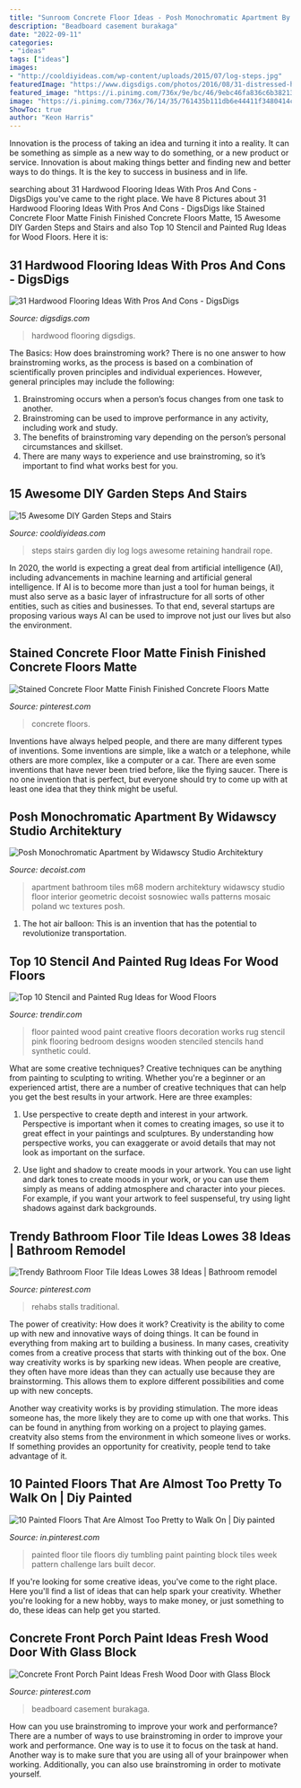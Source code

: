 ```yaml
---
title: "Sunroom Concrete Floor Ideas - Posh Monochromatic Apartment By Widawscy Studio Architektury"
description: "Beadboard casement burakaga"
date: "2022-09-11"
categories:
- "ideas"
tags: ["ideas"]
images:
- "http://cooldiyideas.com/wp-content/uploads/2015/07/log-steps.jpg"
featuredImage: "https://www.digsdigs.com/photos/2016/08/31-distressed-hardwood-floors-for-a-living-room.jpg"
featured_image: "https://i.pinimg.com/736x/9e/bc/46/9ebc46fa836c6b3821336b7a585a5926.jpg"
image: "https://i.pinimg.com/736x/76/14/35/761435b111db6e44411f3480414c5054.jpg"
ShowToc: true
author: "Keon Harris"
---
```



Innovation is the process of taking an idea and turning it into a reality. It can be something as simple as a new way to do something, or a new product or service. Innovation is about making things better and finding new and better ways to do things. It is the key to success in business and in life.

	

		
searching about 31 Hardwood Flooring Ideas With Pros And Cons - DigsDigs you've came to the right place. We have 8 Pictures about 31 Hardwood Flooring Ideas With Pros And Cons - DigsDigs like Stained Concrete Floor Matte Finish Finished Concrete Floors Matte, 15 Awesome DIY Garden Steps and Stairs and also Top 10 Stencil and Painted Rug Ideas for Wood Floors. Here it is:
		
    
## 31 Hardwood Flooring Ideas With Pros And Cons - DigsDigs

<img loading=lazy src="https://www.digsdigs.com/photos/2016/08/31-distressed-hardwood-floors-for-a-living-room.jpg" onerror="this.onerror=null;this.src='https://tse3.mm.bing.net/th?id=OIP.ZAAs39Gs8I6vEJplcfzBewHaJ3&amp;pid=15.1';" alt="31 Hardwood Flooring Ideas With Pros And Cons - DigsDigs">

_Source: digsdigs.com_

>hardwood flooring digsdigs. 

	

The Basics: How does brainstroming work?
There is no one answer to how brainstroming works, as the process is based on a combination of scientifically proven principles and individual experiences. However, general principles may include the following:
1. Brainstroming occurs when a person’s focus changes from one task to another.
2. Brainstroming can be used to improve performance in any activity, including work and study.
3. The benefits of brainstroming vary depending on the person’s personal circumstances and skillset.
4. There are many ways to experience and use brainstroming, so it’s important to find what works best for you.

    
## 15 Awesome DIY Garden Steps And Stairs

<img loading=lazy src="http://cooldiyideas.com/wp-content/uploads/2015/07/log-steps.jpg" onerror="this.onerror=null;this.src='https://tse1.mm.bing.net/th?id=OIP.EPXdAepciv0dLsGo8-OW0wAAAA&amp;pid=15.1';" alt="15 Awesome DIY Garden Steps and Stairs">

_Source: cooldiyideas.com_

>steps stairs garden diy log logs awesome retaining handrail rope. 

	

In 2020, the world is expecting a great deal from artificial intelligence (AI), including advancements in machine learning and artificial general intelligence. If AI is to become more than just a tool for human beings, it must also serve as a basic layer of infrastructure for all sorts of other entities, such as cities and businesses. To that end, several startups are proposing various ways AI can be used to improve not just our lives but also the environment.

    
## Stained Concrete Floor Matte Finish Finished Concrete Floors Matte

<img loading=lazy src="https://i.pinimg.com/736x/6c/15/99/6c15995efcf7cade86c09169be507194.jpg" onerror="this.onerror=null;this.src='https://tse2.mm.bing.net/th?id=OIP.3uozAVrcUlcDJn14ZXkDZAHaJ4&amp;pid=15.1';" alt="Stained Concrete Floor Matte Finish Finished Concrete Floors Matte">

_Source: pinterest.com_

>concrete floors. 

	

Inventions have always helped people, and there are many different types of inventions. Some inventions are simple, like a watch or a telephone, while others are more complex, like a computer or a car. There are even some inventions that have never been tried before, like the flying saucer. There is no one invention that is perfect, but everyone should try to come up with at least one idea that they think might be useful.

    
## Posh Monochromatic Apartment By Widawscy Studio Architektury

<img loading=lazy src="http://cdn.decoist.com/wp-content/uploads/2015/01/Geometric-floor-tiles-for-small-black-and-white-bathroom.jpg" onerror="this.onerror=null;this.src='https://tse1.mm.bing.net/th?id=OIP.4AQ57F5yMaSdItmiB3tDUQHaLH&amp;pid=15.1';" alt="Posh Monochromatic Apartment by Widawscy Studio Architektury">

_Source: decoist.com_

>apartment bathroom tiles m68 modern architektury widawscy studio floor interior geometric decoist sosnowiec walls patterns mosaic poland wc textures posh. 

	

1. The hot air balloon: This is an invention that has the potential to revolutionize transportation.

    
## Top 10 Stencil And Painted Rug Ideas For Wood Floors

<img loading=lazy src="http://cdn.trendir.com/wp-content/uploads/old/trends/assets_c/2015/08/girl-room-painted-pink-floor-thumb-autox839-55645.jpg" onerror="this.onerror=null;this.src='https://tse1.mm.bing.net/th?id=OIP.IepVnPGDSNnBUQBPy4ic3QHaJ4&amp;pid=15.1';" alt="Top 10 Stencil and Painted Rug Ideas for Wood Floors">

_Source: trendir.com_

>floor painted wood paint creative floors decoration works rug stencil pink flooring bedroom designs wooden stenciled stencils hand synthetic could. 

	

What are some creative techniques?
Creative techniques can be anything from painting to sculpting to writing. Whether you're a beginner or an experienced artist, there are a number of creative techniques that can help you get the best results in your artwork. Here are three examples:
1. Use perspective to create depth and interest in your artwork. Perspective is important when it comes to creating images, so use it to great effect in your paintings and sculptures. By understanding how perspective works, you can exaggerate or avoid details that may not look as important on the surface.

2. Use light and shadow to create moods in your artwork. You can use light and dark tones to create moods in your work, or you can use them simply as means of adding atmosphere and character into your pieces. For example, if you want your artwork to feel suspenseful, try using light shadows against dark backgrounds.

    
## Trendy Bathroom Floor Tile Ideas Lowes 38 Ideas | Bathroom Remodel

<img loading=lazy src="https://i.pinimg.com/736x/6c/49/59/6c4959713c6339a3876f1ce1110508f7.jpg" onerror="this.onerror=null;this.src='https://tse1.mm.bing.net/th?id=OIP.226mb_0BFRif6Jmws5FvzAAAAA&amp;pid=15.1';" alt="Trendy Bathroom Floor Tile Ideas Lowes 38 Ideas | Bathroom remodel">

_Source: pinterest.com_

>rehabs stalls traditional. 

	

The power of creativity: How does it work?
Creativity is the ability to come up with new and innovative ways of doing things. It can be found in everything from making art to building a business. In many cases, creativity comes from a creative process that starts with thinking out of the box.
One way creativity works is by sparking new ideas. When people are creative, they often have more ideas than they can actually use because they are brainstorming. This allows them to explore different possibilities and come up with new concepts.

Another way creativity works is by providing stimulation. The more ideas someone has, the more likely they are to come up with one that works. This can be found in anything from working on a project to playing games. creatvity also stems from the environment in which someone lives or works. If something provides an opportunity for creativity, people tend to take advantage of it.

    
## 10 Painted Floors That Are Almost Too Pretty To Walk On | Diy Painted

<img loading=lazy src="https://i.pinimg.com/736x/76/14/35/761435b111db6e44411f3480414c5054.jpg" onerror="this.onerror=null;this.src='https://tse4.mm.bing.net/th?id=OIP.iyrzRjBelixsgHNaDNmFLAHaLH&amp;pid=15.1';" alt="10 Painted Floors That Are Almost Too Pretty to Walk On | Diy painted">

_Source: in.pinterest.com_

>painted floor tile floors diy tumbling paint painting block tiles week pattern challenge lars built decor. 

	

If you're looking for some creative ideas, you've come to the right place. Here you'll find a list of ideas that can help spark your creativity. Whether you're looking for a new hobby, ways to make money, or just something to do, these ideas can help get you started.

    
## Concrete Front Porch Paint Ideas Fresh Wood Door With Glass Block

<img loading=lazy src="https://i.pinimg.com/736x/9e/bc/46/9ebc46fa836c6b3821336b7a585a5926.jpg" onerror="this.onerror=null;this.src='https://tse4.mm.bing.net/th?id=OIP.NVFYLh2GSBTWUcN9iEQhjwHaLJ&amp;pid=15.1';" alt="Concrete Front Porch Paint Ideas Fresh Wood Door with Glass Block">

_Source: pinterest.com_

>beadboard casement burakaga. 

	

How can you use brainstroming to improve your work and performance?
There are a number of ways to use brainstroming in order to improve your work and performance. One way is to use it to focus on the task at hand. Another way is to make sure that you are using all of your brainpower when working. Additionally, you can also use brainstroming in order to motivate yourself.

